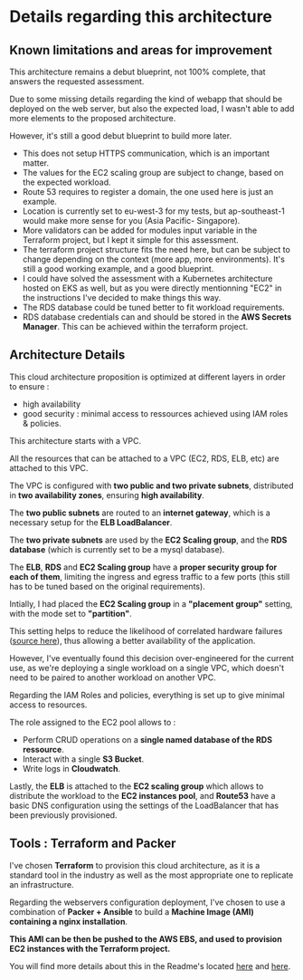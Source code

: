 # Details regarding this architecture

## Known limitations and areas for improvement

This architecture remains a debut blueprint, not 100% complete, that answers the requested assessment.

Due to some missing details regarding the kind of webapp that should be deployed on the web server, but also the expected load, I wasn't able to add more elements to the proposed architecture.

However, it's still a good debut blueprint to build more later.

- This does not setup HTTPS communication, which is an important matter.
- The values for the EC2 scaling group are subject to change, based on the expected workload.
- Route 53 requires to register a domain, the one used here is just an example.
- Location is currently set to eu-west-3 for my tests, but ap-southeast-1 would make more sense for you (Asia Pacific- Singapore).
- More validators can be added for modules input variable in the Terraform project, but I kept it simple for this assessment.
- The terraform project structure fits the need here, but can be subject to change depending on the context (more app, more environments). It's still a good working example, and a good blueprint.
- I could have solved the assessment with a Kubernetes architecture hosted on EKS as well, but as you were directly mentionning "EC2" in the instructions I've decided to make things this way.
- The RDS database could be tuned better to fit workload requirements.
- RDS database credentials can and should be stored in the **AWS Secrets Manager**. This can be achieved within the terraform project.

## Architecture Details

This cloud architecture proposition is optimized at different layers in order to ensure :

- high availability
- good security : minimal access to ressources achieved using IAM roles & policies.

This architecture starts with a VPC.

All the resources that can be attached to a VPC (EC2, RDS, ELB, etc) are attached to this VPC.

The VPC is configured with **two public and two private subnets**, distributed in **two availability zones**, ensuring **high availability**.

The **two public subnets** are routed to an **internet gateway**, which is a necessary setup for the **ELB LoadBalancer**.

The **two private subnets** are used by the **EC2 Scaling group**, and the **RDS database** (which is currently set to be a mysql database).

The **ELB**, **RDS** and **EC2 Scaling group** have a **proper security group for each of them**, limiting the ingress and egress traffic to a few ports (this still has to be tuned based on the original requirements).

Intially, I had placed the **EC2 Scaling group** in a **"placement group"** setting, with the mode set to **"partition"**.

This setting helps to reduce the likelihood of correlated hardware failures ([source here](https://docs.aws.amazon.com/AWSEC2/latest/UserGuide/placement-groups.html)), thus allowing a better availability of the application.

However, I've eventually found this decision over-engineered for the current use, as we're deploying a single workload on a single VPC, which doesn't need to be paired to another workload on another VPC.

Regarding the IAM Roles and policies, everything is set up to give minimal access to resources.

The role assigned to the EC2 pool allows to :

- Perform CRUD operations on a **single named database of the RDS ressource**.
- Interact with a single **S3 Bucket**.
- Write logs in **Cloudwatch**.

Lastly, the **ELB** is attached to the **EC2 scaling group** which allows to distribute the workload to the **EC2 instances pool**, and **Route53** have a basic DNS configuration using the settings of the LoadBalancer that has been previously provisioned.

## Tools : Terraform and Packer

I've chosen **Terraform** to provision this cloud architecture, as it is a standard tool in the industry as well as the most appropriate one to replicate an infrastructure.

Regarding the webservers configuration deployment, I've chosen to use a combination of **Packer + Ansible** to build a **Machine Image (AMI) containing a nginx installation**.

**This AMI can be then be pushed to the AWS EBS, and used to provision EC2 instances with the Terraform project.**

You will find more details about this in the Readme's located [here](./terraform/Readme.md) and [here](./packer/Readme.md).
